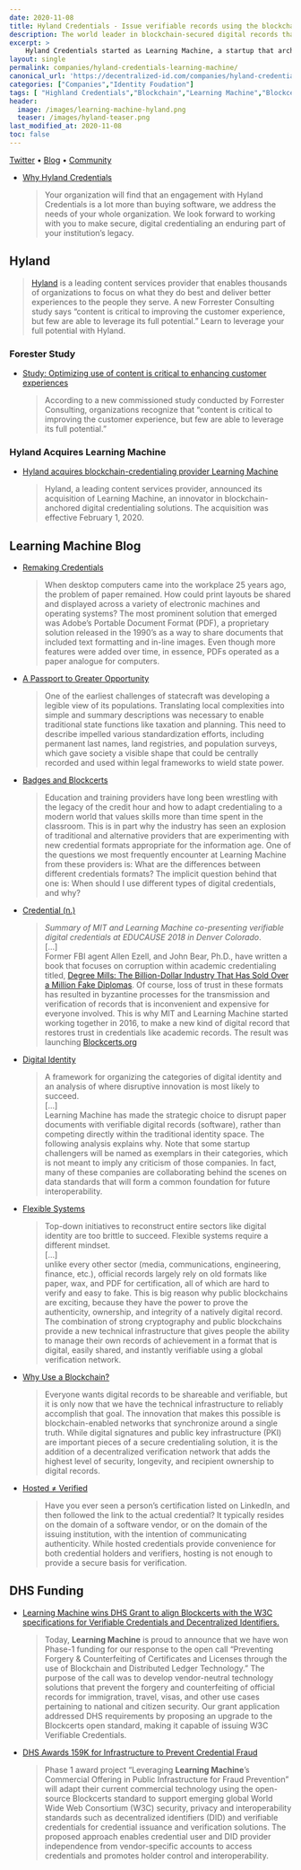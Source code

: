 ```yaml
---
date: 2020-11-08
title: Hyland Credentials - Issue verifiable records using the blockchain.
description: The world leader in blockchain-secured digital records that are recipient owned, vendor independent, and verifiable anywhere.
excerpt: >
    Hyland Credentials started as Learning Machine, a startup that architected the Blockcerts open standard with the MIT Media Lab and co-chaired of the W3C Credentials Community Group. Since that inception, we’ve become the global leader in blockchain-based digital credentials. As the only records provider in the world with a product in market for multi-chain issuing and self-sovereign identity, our offering is revolutionizing the way organizations around the world issue and verify records.
layout: single
permalink: companies/hyland-credentials-learning-machine/
canonical_url: 'https://decentralized-id.com/companies/hyland-credentials-learning-machine/'
categories: ["Companies","Identity Foudation"]
tags: [ "Highland Credentials","Blockchain","Learning Machine","Blockcerts"]
header:
  image: /images/learning-machine-hyland.png
  teaser: /images/hyland-teaser.png
last_modified_at: 2020-11-08
toc: false
---
```


[Twitter](https://twitter.com/HylandCredent) • [Blog](https://www.hylandcredentials.com/blog/) • [Community](http://community.blockcerts.org/)

* [Why Hyland Credentials](https://www.hylandcredentials.com/our-approach/)
  > Your organization will find that an engagement with Hyland Credentials is a lot more than buying software, we address the needs of your whole organization. We look forward to working with you to make secure, digital credentialing an enduring part of your institution’s legacy.

## Hyland

> [Hyland](https://www.hyland.com/) is a leading content services provider that enables thousands of organizations to focus on what they do best and deliver better experiences to the people they serve. A new Forrester Consulting study says “content is critical to improving the customer experience, but few are able to leverage its full potential.” Learn to leverage your full potential with Hyland. 

### Forester Study

* [Study: Optimizing use of content is critical to enhancing customer experiences](https://www.hyland.com/en/learn/it-programs/forrester-content-at-your-service-wp)
  > According to a new commissioned study conducted by Forrester Consulting, organizations recognize that “content is critical to improving the customer experience, but few are able to leverage its full potential.”

### Hyland Acquires Learning Machine
* [Hyland acquires blockchain-credentialing provider Learning Machine](https://news.hyland.com/hyland-acquires-blockchain-credentialing-provider-learning-machine)
  > Hyland, a leading content services provider, announced its acquisition of Learning Machine, an innovator in blockchain-anchored digital credentialing solutions. The acquisition was effective February 1, 2020.

## Learning Machine Blog
* [Remaking Credentials](https://www.hylandcredentials.com/remaking-credentials/)
  > When desktop computers came into the workplace 25 years ago, the problem of paper remained. How could print layouts be shared and displayed across a variety of electronic machines and operating systems? The most prominent solution that emerged was Adobe’s Portable Document Format (PDF), a proprietary solution released in the 1990’s as a way to share documents that included text formatting and in-line images. Even though more features were added over time, in essence, PDFs operated as a paper analogue for computers.
* [A Passport to Greater Opportunity](https://www.hylandcredentials.com/passport-greater-opportunity/)
  > One of the earliest challenges of statecraft was developing a legible view of its populations. Translating local complexities into simple and summary descriptions was necessary to enable traditional state functions like taxation and planning. This need to describe impelled various standardization efforts, including permanent last names, land registries, and population surveys, which gave society a visible shape that could be centrally recorded and used within legal frameworks to wield state power.
* [Badges and Blockcerts](https://www.hylandcredentials.com/badges-and-blockcerts/)
  > Education and training providers have long been wrestling with the legacy of the credit hour and how to adapt credentialing to a modern world that values skills more than time spent in the classroom. This is in part why the industry has seen an explosion of traditional and alternative providers that are experimenting with new credential formats appropriate for the information age. One of the questions we most frequently encounter at Learning Machine from these providers is: What are the differences between different credentials formats? The implicit question behind that one is: When should I use different types of digital credentials, and why?
* [Credential (n.)](https://www.hylandcredentials.com/credential-n/)
  > *Summary of MIT and Learning Machine co-presenting verifiable digital credentials at EDUCAUSE 2018 in Denver Colorado*.\
  > [...]\
  > Former FBI agent Allen Ezell, and John Bear, Ph.D., have written a book that focuses on corruption within academic credentialing titled, [Degree Mills: The Billion-Dollar Industry That Has Sold Over a Million Fake Diplomas](https://www.cbsnews.com/news/your-md-may-have-a-phony-degree/). Of course, loss of trust in these formats has resulted in byzantine processes for the  transmission and verification of records that is inconvenient and expensive for everyone involved. This is why MIT and Learning Machine started working together in 2016, to make a new kind of digital record that restores trust in credentials like academic records. The result was launching [Blockcerts.org](http://www.blockcerts.org)
* [Digital Identity](https://www.hylandcredentials.com/digital-identity/)
  > A framework for organizing the categories of digital identity and an analysis of where disruptive innovation is most likely to succeed.\
  > [...]\
  > Learning Machine has made the strategic choice to disrupt paper documents with verifiable digital records (software), rather than competing directly within the traditional identity space. The following analysis explains why. Note that some startup challengers will be named as exemplars in their categories, which is not meant to imply any criticism of those companies. In fact, many of these companies are collaborating behind the scenes on data standards that will form a common foundation for future interoperability.
* [Flexible Systems](https://www.hylandcredentials.com/flexible-systems)
  > Top-down initiatives to reconstruct entire sectors like digital identity are too brittle to succeed. Flexible systems require a different mindset.\
  > [...]\
  >  unlike every other sector (media, communications, engineering, finance, etc.), official records largely rely on old formats like paper, wax, and PDF for certification, all of which are hard to verify and easy to fake. This is big reason why public blockchains are exciting, because they have the power to prove the authenticity, ownership, and integrity of a natively digital record. The combination of strong cryptography and public blockchains provide a new technical infrastructure that gives people the ability to manage their own records of achievement in a format that is digital, easily shared, and instantly verifiable using a global verification network.
* [Why Use a Blockchain?](https://www.hylandcredentials.com/why-use-a-blockchain/)
  > Everyone wants digital records to be shareable and verifiable, but it is only now that we have the technical infrastructure to reliably accomplish that goal. The innovation that makes this possible is blockchain-enabled networks that synchronize around a single truth. While digital signatures and public key infrastructure (PKI) are important pieces of a secure credentialing solution, it is the addition of a decentralized verification network that adds the highest level of security, longevity, and recipient ownership to digital records.
* [Hosted ≠ Verified](https://www.hylandcredentials.com/hosted-%e2%89%a0-verified/)  
  > Have you ever seen a person’s certification listed on LinkedIn, and then followed the link to the actual credential? It typically resides on the domain of a software vendor, or on the domain of the issuing institution, with the intention of communicating authenticity. While hosted credentials provide convenience for both credential holders and verifiers, hosting is not enough to provide a secure basis for verification.

## DHS Funding

* [Learning Machine wins DHS Grant to align Blockcerts with the W3C specifications for Verifiable Credentials and Decentralized Identifiers.](https://www.hylandcredentials.com/future-proof)
  > Today, **Learning Machine** is proud to announce that we have won Phase-1 funding for our response to the open call “Preventing Forgery & Counterfeiting of Certificates and Licenses through the use of Blockchain and Distributed Ledger Technology.” The purpose of the call was to develop vendor-neutral technology solutions that prevent the forgery and counterfeiting of official records for immigration, travel, visas, and other use cases pertaining to national and citizen security. Our grant application addressed DHS requirements by proposing an upgrade to the Blockcerts open standard, making it capable of issuing W3C Verifiable Credentials.
* [DHS Awards 159K for Infrastructure to Prevent Credential Fraud](https://www.dhs.gov/science-and-technology/news/2019/11/12/news-release-dhs-awards-159k-prevent-credential-fraud)
  > Phase 1 award project “Leveraging **Learning Machine**’s Commercial Offering in Public Infrastructure for Fraud Prevention” will adapt their current commercial technology using the open-source Blockcerts standard to support emerging global World Wide Web Consortium (W3C) security, privacy and interoperability standards such as decentralized identifiers (DID) and verifiable credentials for credential issuance and verification solutions. The proposed approach enables credential user and DID provider independence from vendor-specific accounts to access credentials and promotes holder control and interoperability.

